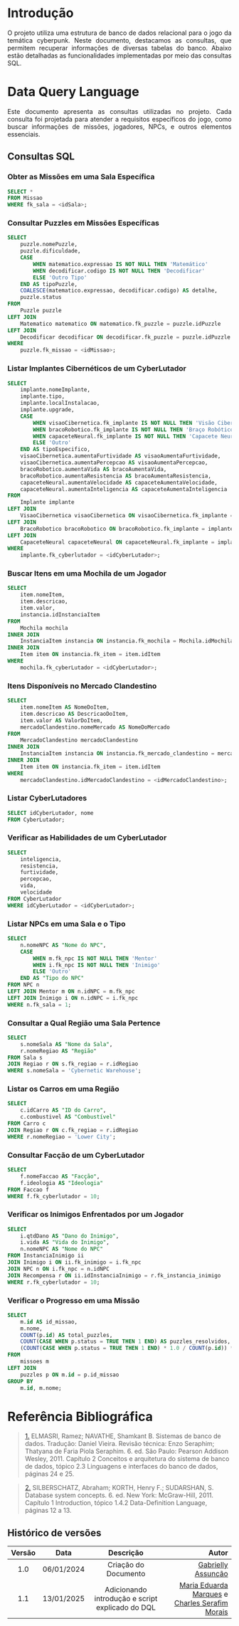 # Introdução

<p align="justify">
O projeto utiliza uma estrutura de banco de dados relacional para o jogo da temática cyberpunk. Neste documento, destacamos as consultas, que permitem recuperar informações de diversas tabelas do banco. Abaixo estão detalhadas as funcionalidades implementadas por meio das consultas SQL.
</p>


# Data Query Language 

<p align="justify">
Este documento apresenta as consultas utilizadas no projeto. Cada consulta foi projetada para atender a requisitos específicos do jogo, como buscar informações de missões, jogadores, NPCs, e outros elementos essenciais.
</p>


## Consultas SQL

### Obter as Missões em uma Sala Específica
```sql
SELECT *
FROM Missao
WHERE fk_sala = <idSala>;
```


### Consultar Puzzles em Missões Específicas
```sql
SELECT 
    puzzle.nomePuzzle,
    puzzle.dificuldade,
    CASE 
        WHEN matematico.expressao IS NOT NULL THEN 'Matemático'
        WHEN decodificar.codigo IS NOT NULL THEN 'Decodificar'
        ELSE 'Outro Tipo'
    END AS tipoPuzzle,
    COALESCE(matematico.expressao, decodificar.codigo) AS detalhe,
    puzzle.status
FROM 
    Puzzle puzzle
LEFT JOIN 
    Matematico matematico ON matematico.fk_puzzle = puzzle.idPuzzle
LEFT JOIN 
    Decodificar decodificar ON decodificar.fk_puzzle = puzzle.idPuzzle
WHERE 
    puzzle.fk_missao = <idMissao>;
```

### Listar Implantes Cibernéticos de um CyberLutador
```sql
SELECT 
    implante.nomeImplante,
    implante.tipo,
    implante.localInstalacao,
    implante.upgrade,
    CASE 
        WHEN visaoCibernetica.fk_implante IS NOT NULL THEN 'Visão Cibernética'
        WHEN bracoRobotico.fk_implante IS NOT NULL THEN 'Braço Robótico'
        WHEN capaceteNeural.fk_implante IS NOT NULL THEN 'Capacete Neural'
        ELSE 'Outro'
    END AS tipoEspecifico,
    visaoCibernetica.aumentaFurtividade AS visaoAumentaFurtividade,
    visaoCibernetica.aumentaPercepcao AS visaoAumentaPercepcao,
    bracoRobotico.aumentaVida AS bracoAumentaVida,
    bracoRobotico.aumentaResistencia AS bracoAumentaResistencia,
    capaceteNeural.aumentaVelocidade AS capaceteAumentaVelocidade,
    capaceteNeural.aumentaInteligencia AS capaceteAumentaInteligencia
FROM 
    Implante implante
LEFT JOIN 
    VisaoCibernetica visaoCibernetica ON visaoCibernetica.fk_implante = implante.idImplante
LEFT JOIN 
    BracoRobotico bracoRobotico ON bracoRobotico.fk_implante = implante.idImplante
LEFT JOIN 
    CapaceteNeural capaceteNeural ON capaceteNeural.fk_implante = implante.idImplante
WHERE 
    implante.fk_cyberlutador = <idCyberLutador>;
```

### Buscar Itens em uma Mochila de um Jogador
```sql
SELECT 
    item.nomeItem,
    item.descricao,
    item.valor,
    instancia.idInstanciaItem
FROM 
    Mochila mochila
INNER JOIN 
    InstanciaItem instancia ON instancia.fk_mochila = Mochila.idMochila
INNER JOIN 
    Item item ON instancia.fk_item = item.idItem
WHERE 
    mochila.fk_cyberLutador = <idCyberLutador>;
```

### Itens Disponíveis no Mercado Clandestino
```sql
SELECT 
    item.nomeItem AS NomeDoItem,
    item.descricao AS DescricaoDoItem,
    item.valor AS ValorDoItem,
    mercadoClandestino.nomeMercado AS NomeDoMercado
FROM 
    MercadoClandestino mercadoClandestino
INNER JOIN 
    InstanciaItem instancia ON instancia.fk_mercado_clandestino = mercadoClandestino.idMercadoClandestino
INNER JOIN 
    Item item ON instancia.fk_item = item.idItem
WHERE 
    mercadoClandestino.idMercadoClandestino = <idMercadoClandestino>;
```

### Listar CyberLutadores
```sql
SELECT idCyberLutador, nome
FROM CyberLutador;
```

### Verificar as Habilidades de um CyberLutador
```sql
SELECT
    inteligencia,
    resistencia,
    furtividade,
    percepcao,
    vida,
    velocidade
FROM CyberLutador
WHERE idCyberLutador = <idCyberLutador>;
```

### Listar NPCs em uma Sala e o Tipo
```sql
SELECT 
    n.nomeNPC AS "Nome do NPC", 
    CASE 
        WHEN m.fk_npc IS NOT NULL THEN 'Mentor' 
        WHEN i.fk_npc IS NOT NULL THEN 'Inimigo' 
        ELSE 'Outro'
    END AS "Tipo do NPC"
FROM NPC n
LEFT JOIN Mentor m ON n.idNPC = m.fk_npc
LEFT JOIN Inimigo i ON n.idNPC = i.fk_npc
WHERE n.fk_sala = 1;
```

### Consultar a Qual Região uma Sala Pertence
```sql
SELECT 
    s.nomeSala AS "Nome da Sala", 
    r.nomeRegiao AS "Região"
FROM Sala s
JOIN Regiao r ON s.fk_regiao = r.idRegiao
WHERE s.nomeSala = 'Cybernetic Warehouse';
```

### Listar os Carros em uma Região
```sql
SELECT 
    c.idCarro AS "ID do Carro", 
    c.combustivel AS "Combustível"
FROM Carro c
JOIN Regiao r ON c.fk_regiao = r.idRegiao
WHERE r.nomeRegiao = 'Lower City';
```

### Consultar Facção de um CyberLutador
```sql
SELECT 
    f.nomeFaccao AS "Facção", 
    f.ideologia AS "Ideologia"
FROM Faccao f
WHERE f.fk_cyberlutador = 10;
```

### Verificar os Inimigos Enfrentados por um Jogador
```sql
SELECT 
    i.qtdDano AS "Dano do Inimigo", 
    i.vida AS "Vida do Inimigo", 
    n.nomeNPC AS "Nome do NPC"
FROM InstanciaInimigo ii
JOIN Inimigo i ON ii.fk_inimigo = i.fk_npc
JOIN NPC n ON i.fk_npc = n.idNPC
JOIN Recompensa r ON ii.idInstanciaInimigo = r.fk_instancia_inimigo
WHERE r.fk_cyberlutador = 10;
```

### Verificar o Progresso em uma Missão
```sql
SELECT 
    m.id AS id_missao,
    m.nome,
    COUNT(p.id) AS total_puzzles,
    COUNT(CASE WHEN p.status = TRUE THEN 1 END) AS puzzles_resolvidos,
    (COUNT(CASE WHEN p.status = TRUE THEN 1 END) * 1.0 / COUNT(p.id)) * 100 AS progresso
FROM 
    missoes m
LEFT JOIN 
    puzzles p ON m.id = p.id_missao
GROUP BY 
    m.id, m.nome;
```


# Referência Bibliográfica

> <a id="REF1" href="#anchor_1">1.</a> ELMASRI, Ramez; NAVATHE, Shamkant B. Sistemas de banco de dados. Tradução: Daniel Vieira. Revisão técnica: Enzo Seraphim; Thatyana de Faria Piola Seraphim. 6. ed. São Paulo: Pearson Addison Wesley, 2011. Capítulo 2 Conceitos e arquitetura do sistema de banco de dados, tópico 2.3 Linguagens e interfaces do banco de dados, páginas 24 e 25.

> <a id="REF2" href="#anchor_2">2.</a> SILBERSCHATZ, Abraham; KORTH, Henry F.; SUDARSHAN, S. Database system concepts. 6. ed. New York: McGraw-Hill, 2011. Capítulo 1 Introduction, tópico 1.4.2 Data-Definition Language, páginas 12 a 13.

## Histórico de versões
| Versão |  Data  | Descrição | Autor | 
|:------:|:------:|:---------:|------:|
| 1.0 | 06/01/2024 | Criação do Documento| [Gabrielly Assunção](https://github.com/GabriellyAssuncao) |
| 1.1 |  13/01/2025 | Adicionando introdução e script explicado do DQL| [Maria Eduarda Marques](https://github.com/EduardaSMarques) e [Charles Serafim Morais](https://github.com/charles-serafim) |
